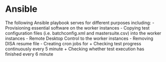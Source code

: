 # Ansible
The following Ansible playbook serves for different purposes including:
    - Provisioning essential software on the worker instances
    - Copying test configuration files (i.e. batchconfig.xml and mastersuite.csv) into the worker instances
    - Remote Desktop Control to the worker instances
    - Removing DISA resume file
    - Creating cron jobs for
        + Checking test progress continuously every 5 minute
        + Checking whether test execution has finished every 6 minute